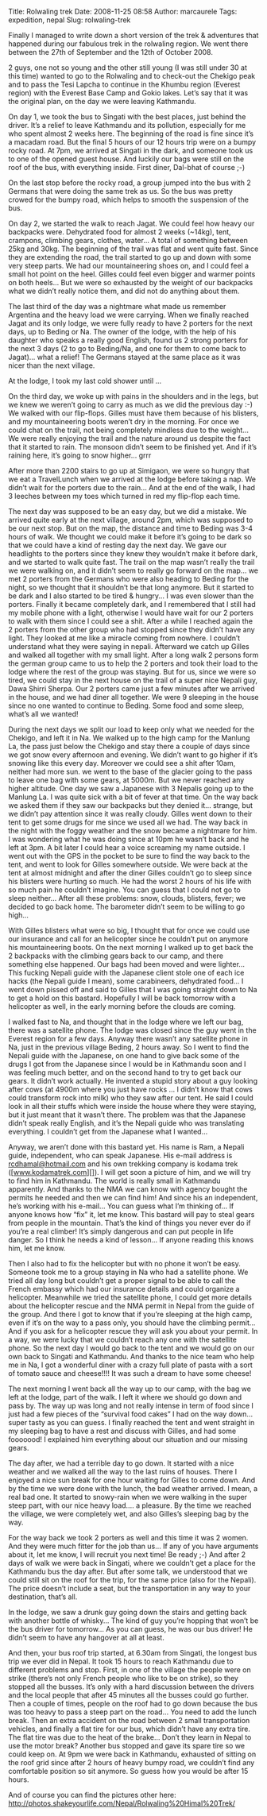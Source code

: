 Title: Rolwaling trek
Date: 2008-11-25 08:58
Author: marcaurele
Tags: expedition, nepal
Slug: rolwaling-trek

Finally I managed to write down a short version of the trek & adventures
that happened during our fabulous trek in the rolwaling region. We went
there between the 27th of September and the 12th of October 2008.  

2 guys, one not so young and the other still young (I was still under 30
at this time) wanted to go to the Rolwaling and to check-out the Chekigo
peak and to pass the Tesi Lapcha to continue in the Khumbu region
(Everest region) with the Everest Base Camp and Gokio lakes. Let’s say
that it was the original plan, on the day we were leaving Kathmandu.

</p>

On day 1, we took the bus to Singati with the best places, just behind
the driver. It’s a relief to leave Kathmandu and its pollution,
especially for me who spent almost 2 weeks here. The beginning of the
road is fine since it’s a macadam road. But the final 5 hours of our 12
hours trip were on a bumpy rocky road. At 7pm, we arrived at Singati in
the dark, and someone took us to one of the opened guest house. And
luckily our bags were still on the roof of the bus, with everything
inside. First diner, Dal-bhat of course ;-)  

On the last stop before the rocky road, a group jumped into the bus with
2 Germans that were doing the same trek as us. So the bus was pretty
crowed for the bumpy road, which helps to smooth the suspension of the
bus.

</p>

On day 2, we started the walk to reach Jagat. We could feel how heavy
our backpacks were. Dehydrated food for almost 2 weeks (\~14kg), tent,
crampons, climbing gears, clothes, water... A total of something between
25kg and 30kg. The beginning of the trail was flat and went quite fast.
Since they are extending the road, the trail started to go up and down
with some very steep parts. We had our mountaineering shoes on, and I
could feel a small hot point on the heel. Gilles could feel even bigger
and warmer points on both heels... But we were so exhausted by the
weight of our backpacks what we didn’t really notice them, and did not
do anything about them.  

The last third of the day was a nightmare what made us remember
Argentina and the heavy load we were carrying. When we finally reached
Jagat and its only lodge, we were fully ready to have 2 porters for the
next days, up to Beding or Na. The owner of the lodge, with the help of
his daughter who speaks a really good English, found us 2 strong porters
for the next 3 days (2 to go to Beding/Na, and one for them to come back
to Jagat)... what a relief! The Germans stayed at the same place as it
was nicer than the next village.  

At the lodge, I took my last cold shower until ...

</p>

On the third day, we woke up with pains in the shoulders and in the
legs, but we knew we weren’t going to carry as much as we did the
previous day :-) We walked with our flip-flops. Gilles must have them
because of his blisters, and my mountaineering boots weren’t dry in the
morning. For once we could chat on the trail, not being completely
mindless due to the weight... We were really enjoying the trail and the
nature around us despite the fact that it started to rain. The monsoon
didn’t seem to be finished yet. And if it’s raining here, it’s going to
snow higher... grrr  

After more than 2200 stairs to go up at Simigaon, we were so hungry that
we eat a TravelLunch when we arrived at the lodge before taking a nap.
We didn’t wait for the porters due to the rain... And at the end of the
walk, I had 3 leeches between my toes which turned in red my flip-flop
each time.

</p>

The next day was supposed to be an easy day, but we did a mistake. We
arrived quite early at the next village, around 2pm, which was supposed
to be our next stop. But on the map, the distance and time to Beding was
3-4 hours of walk. We thought we could make it before it’s going to be
dark so that we could have a kind of resting day the next day. We gave
our headlights to the porters since they knew they wouldn’t make it
before dark, and we started to walk quite fast. The trail on the map
wasn’t really the trail we were walking on, and it didn’t seem to really
go forward on the map... we met 2 porters from the Germans who were also
heading to Beding for the night, so we thought that it shouldn’t be that
long anymore. But it started to be dark and I also started to be tired &
hungry... I was even slower than the porters. Finally it became
completely dark, and I remembered that I still had my mobile phone with
a light, otherwise I would have wait for our 2 porters to walk with them
since I could see a shit. After a while I reached again the 2 porters
from the other group who had stopped since they didn’t have any light.
They looked at me like a miracle coming from nowhere. I couldn’t
understand what they were saying in nepali. Afterward we catch up Gilles
and walked all together with my small light. After a long walk 2 persons
form the german group came to us to help the 2 porters and took their
load to the lodge where the rest of the group was staying. But for us,
since we were so tired, we could stay in the next house on the trail of
a super nice Nepali guy, Dawa Shirri Sherpa. Our 2 porters came just a
few minutes after we arrived in the house, and we had diner all
together. We were 9 sleeping in the house since no one wanted to
continue to Beding. Some food and some sleep, what’s all we wanted!

</p>

During the next days we split our load to keep only what we needed for
the Chekigo, and left it in Na. We walked up to the high camp for the
Manlung La, the pass just below the Chekigo and stay there a couple of
days since we got snow every afternoon and evening. We didn’t want to go
higher if it’s snowing like this every day. Moreover we could see a shit
after 10am, neither had more sun. we went to the base of the glacier
going to the pass to leave one bag with some gears, at 5000m. But we
never reached any higher altitude. One day we saw a Japanese with 3
Nepalis going up to the Manlung La. I was quite sick with a bit of fever
at that time. On the way back we asked them if they saw our backpacks
but they denied it... strange, but we didn’t pay attention since it was
really cloudy. Gilles went down to their tent to get some drugs for me
since we used all we had. The way back in the night with the foggy
weather and the snow became a nightmare for him. I was wondering what he
was doing since at 10pm he wasn’t back and he left at 3pm. A bit later I
could hear a voice screaming my name outside. I went out with the GPS in
the pocket to be sure to find the way back to the tent, and went to look
for Gilles somewhere outside. We were back at the tent at almost
midnight and after the diner Gilles couldn’t go to sleep since his
blisters were hurting so much. He had the worst 2 hours of his life with
so much pain he couldn’t imagine. You can guess that I could not go to
sleep neither... After all these problems: snow, clouds, blisters,
fever; we decided to go back home. The barometer didn’t seem to be
willing to go high...  

With Gilles blisters what were so big, I thought that for once we could
use our insurance and call for an helicopter since he couldn’t put on
anymore his mountaineering boots. On the next morning I walked up to get
back the 2 backpacks with the climbing gears back to our camp, and there
something else happened. Our bags had been moved and were lighter...
This fucking Nepali guide with the Japanese client stole one of each ice
hacks (the Nepali guide I mean), some carabineers, dehydrated food... I
went down pissed off and said to Gilles that I was going straight down
to Na to get a hold on this bastard. Hopefully I will be back tomorrow
with a helicopter as well, in the early morning before the clouds are
coming.

</p>

I walked fast to Na, and thought that in the lodge where we left our
bag, there was a satellite phone. The lodge was closed since the guy
went in the Everest region for a few days. Anyway there wasn’t any
satellite phone in Na, just in the previous village Beding, 2 hours
away. So I went to find the Nepali guide with the Japanese, on one hand
to give back some of the drugs I got from the Japanese since I would be
in Kathmandu soon and I was feeling much better, and on the second hand
to try to get back our gears. It didn’t work actually. He invented a
stupid story about a guy looking after cows (at 4900m where you just
have rocks ... I didn’t know that cows could transform rock into milk)
who they saw after our tent. He said I could look in all their stuffs
which were inside the house where they were staying, but it just meant
that it wasn’t there. The problem was that the Japanese didn’t speak
really English, and it’s the Nepali guide who was translating
everything. I couldn’t get from the Japanese what I wanted...  

Anyway, we aren’t done with this bastard yet. His name is Ram, a Nepali
guide, independent, who can speak Japanese. His e-mail address is
<rcdhamal@hotmail.com> and his own trekking company is kodama trek
([www.kodamatrek.com][]). I will get soon a picture of him, and we will
try to find him in Kathmandu. The world is really small in Kathmandu
apparently. And thanks to the NMA we can know with agency bought the
permits he needed and then we can find him! And since his an
independent, he’s working with his e-mail... You can guess what I’m
thinking of... If anyone knows how “fix” it, let me know. This bastard
will pay to steal gears from people in the mountain. That’s the kind of
things you never ever do if you’re a real climber! It’s simply dangerous
and can put people in life danger. So I think he needs a kind of
lesson... If anyone reading this knows him, let me know.  

Then I also had to fix the helicopter but with no phone it won’t be
easy. Someone took me to a group staying in Na who had a satellite
phone. We tried all day long but couldn’t get a proper signal to be able
to call the French embassy which had our insurance details and could
organize a helicopter. Meanwhile we tried the satellite phone, I could
get more details about the helicopter rescue and the NMA permit in Nepal
from the guide of the group. And there I got to know that if you’re
sleeping at the high camp, even if it’s on the way to a pass only, you
should have the climbing permit... And if you ask for a helicopter
rescue they will ask you about your permit. In a way, we were lucky that
we couldn’t reach any one with the satellite phone. So the next day I
would go back to the tent and we would go on our own back to Singati and
Kathmandu. And thanks to the nice team who help me in Na, I got a
wonderful diner with a crazy full plate of pasta with a sort of tomato
sauce and cheese!!!! It was such a dream to have some cheese!  

The next morning I went back all the way up to our camp, with the bag we
left at the lodge, part of the walk. I left it where we should go down
and pass by. The way up was long and not really intense in term of food
since I just had a few pieces of the “survival food cakes” I had on the
way down... super tasty as you can guess. I finally reached the tent and
went straight in my sleeping bag to have a rest and discuss with Gilles,
and had some fooooood! I explained him everything about our situation
and our missing gears.

</p>

The day after, we had a terrible day to go down. It started with a nice
weather and we walked all the way to the last ruins of houses. There I
enjoyed a nice sun break for one hour waiting for Gilles to come down.
And by the time we were done with the lunch, the bad weather arrived. I
mean, a real bad one. It started to snowy-rain when we were walking in
the super steep part, with our nice heavy load.... a pleasure. By the
time we reached the village, we were completely wet, and also Gilles’s
sleeping bag by the way.

</p>

For the way back we took 2 porters as well and this time it was 2 women.
And they were much fitter for the job than us... If any of you have
arguments about it, let me know, I will recruit you next time! Be ready
;-) And after 2 days of walk we were back in Singati, where we couldn’t
get a place for the Kathmandu bus the day after. But after some talk, we
understood that we could still sit on the roof for the trip, for the
same price (also for the Nepali). The price doesn’t include a seat, but
the transportation in any way to your destination, that’s all.  

In the lodge, we saw a drunk guy going down the stairs and getting back
with another bottle of whisky... The kind of guy you’re hopping that
won’t be the bus driver for tomorrow... As you can guess, he was our bus
driver! He didn’t seem to have any hangover at all at least.

</p>

And then, your bus roof trip started, at 6.30am from Singati, the
longest bus trip we ever did in Nepal. It took 15 hours to reach
Kathmandu due to different problems and stop. First, in one of the
village the people were on strike (there’s not only French people who
like to be on strike), so they stopped all the busses. It’s only with a
hard discussion between the drivers and the local people that after 45
minutes all the busses could go further. Then a couple of times, people
on the roof had to go down because the bus was too heavy to pass a steep
part on the road... You need to add the lunch break. Then an extra
accident on the road between 2 small transportation vehicles, and
finally a flat tire for our bus, which didn’t have any extra tire. The
flat tire was due to the heat of the brake... Don’t they learn in Nepal
to use the motor break? Another bus stopped and gave its spare tire so
we could keep on. At 9pm we were back in Kathmandu, exhausted of sitting
on the roof grid since after 2 hours of heavy bumpy road, we couldn’t
find any comfortable position so sit anymore. So guess how you would be
after 15 hours.

</p>

And of course you can find the pictures other here:
<http://photos.shakeyourlife.com/Nepal/Rolwaling%20Himal%20Trek/>

</p>

  [www.kodamatrek.com]: http://www.kodamatrek.com "www.kodamatrek.com"
